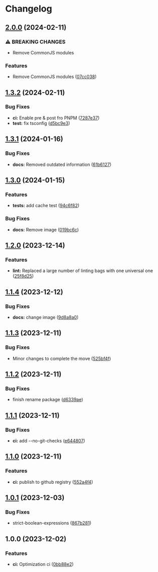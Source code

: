 # Changelog

## [2.0.0](https://github.com/Pilaton/pubun/compare/v1.3.2...v2.0.0) (2024-02-11)


### ⚠ BREAKING CHANGES

* Remove CommonJS modules

### Features

* Remove CommonJS modules ([07cc038](https://github.com/Pilaton/pubun/commit/07cc038563acc7c5d61e31ac30f531aaaa56afde))

## [1.3.2](https://github.com/Pilaton/pubun/compare/v1.3.1...v1.3.2) (2024-02-11)


### Bug Fixes

* **ci:** Enable pre & post fro PNPM ([7287e37](https://github.com/Pilaton/pubun/commit/7287e3756e99b191764b7a2c98d1349715522995))
* **test:** fix tsconfig ([d5bc9e3](https://github.com/Pilaton/pubun/commit/d5bc9e3d2cb8a80bca4169afde101860b55aaa71))

## [1.3.1](https://github.com/Pilaton/pubun/compare/v1.3.0...v1.3.1) (2024-01-16)


### Bug Fixes

* **docs:** Removed outdated information ([61b6127](https://github.com/Pilaton/pubun/commit/61b61279187592938d3c5de1ab4a1984cfa996a3))

## [1.3.0](https://github.com/Pilaton/pubun/compare/v1.2.0...v1.3.0) (2024-01-15)


### Features

* **tests:** add cache test ([94c6f82](https://github.com/Pilaton/pubun/commit/94c6f82ad14104fb94dfcb6fb735b085a4502c72))


### Bug Fixes

* **docs:** Remove image ([019bc6c](https://github.com/Pilaton/pubun/commit/019bc6c2daec560aebe33394af16e59e518fab0e))

## [1.2.0](https://github.com/Pilaton/pubun/compare/v1.1.4...v1.2.0) (2023-12-14)


### Features

* **lint:** Replaced a large number of linting bags with one universal one ([25f8d25](https://github.com/Pilaton/pubun/commit/25f8d25ef52460c556cde258b8f4da78338aa384))

## [1.1.4](https://github.com/Pilaton/pubun/compare/v1.1.3...v1.1.4) (2023-12-12)


### Bug Fixes

* **docs:** change image ([9d8a8a0](https://github.com/Pilaton/pubun/commit/9d8a8a0532601edeb9a312f5ac7cd209159ec155))

## [1.1.3](https://github.com/Pilaton/pubun/compare/v1.1.2...v1.1.3) (2023-12-11)


### Bug Fixes

* Minor changes to complete the move ([525bf4f](https://github.com/Pilaton/pubun/commit/525bf4f7a495834c3aab51415a354ba138cb3303))

## [1.1.2](https://github.com/Pilaton/pubun/compare/v1.1.1...v1.1.2) (2023-12-11)


### Bug Fixes

* finish rename package ([d6339ae](https://github.com/Pilaton/pubun/commit/d6339ae8e1af721a80bc5da796671b218210478a))

## [1.1.1](https://github.com/Pilaton/pmjs/compare/v1.1.0...v1.1.1) (2023-12-11)


### Bug Fixes

* **ci:** add --no-git-checks ([e644807](https://github.com/Pilaton/pmjs/commit/e644807e14b7b761b6b5728ff530cbecd9eab33b))

## [1.1.0](https://github.com/Pilaton/pmjs/compare/v1.0.1...v1.1.0) (2023-12-11)


### Features

* **ci:** publish to github registry ([552a4f4](https://github.com/Pilaton/pmjs/commit/552a4f41668b77d2387e2ce14ef994e50bd2fbc4))

## [1.0.1](https://github.com/Pilaton/pmjs/compare/v1.0.0...v1.0.1) (2023-12-03)


### Bug Fixes

* strict-boolean-expressions ([867b281](https://github.com/Pilaton/pmjs/commit/867b281945ae05b1dee27f10c17dfd026ca879f9))

## 1.0.0 (2023-12-02)


### Features

* **ci:** Optimization ci ([0bb88e2](https://github.com/Pilaton/pmjs/commit/0bb88e21fbedf09272bc68b6d20bf5581cd93677))
